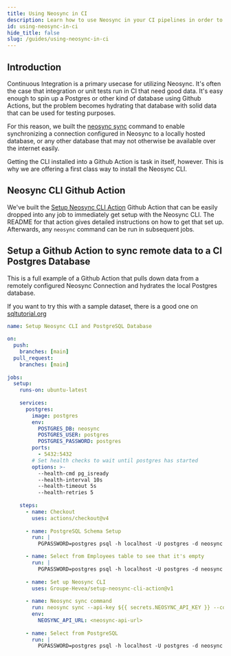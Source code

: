 ```yaml
---
title: Using Neosync in CI
description: Learn how to use Neosync in your CI pipelines in order to hydrate your CI databases with anonymized production data
id: using-neosync-in-ci
hide_title: false
slug: /guides/using-neosync-in-ci
---
```


## Introduction

Continuous Integration is a primary usecase for utilizing Neosync. It's often the case that integration or unit tests run in CI that need good data.
It's easy enough to spin up a Postgres or other kind of database using Github Actions, but the problem becomes hydrating that database with solid data that can be used for testing purposes.

For this reason, we built the [neosync sync](../cli/sync.md) command to enable synchronizing a connection configured in Neosync to a locally hosted database, or any other database that may not otherwise be available over the internet easily.

Getting the CLI installed into a Github Action is task in itself, however. This is why we are offering a first class way to install the Neosync CLI.

## Neosync CLI Github Action

We've built the [Setup Neosync CLI Action](https://github.com/Groupe-Hevea/setup-neosync-cli-action) Github Action that can be easily dropped into any job to immediately get setup with the Neosync CLI.
The README for that action gives detailed instructions on how to get that set up. Afterwards, any `neosync` command can be run in subsequent jobs.

## Setup a Github Action to sync remote data to a CI Postgres Database

This is a full example of a Github Action that pulls down data from a remotely configured Neosync Connection and hydrates the local Postgres database.

If you want to try this with a sample dataset, there is a good one on [sqltutorial.org](https://www.sqltutorial.org/sql-sample-database/)

```yaml
name: Setup Neosync CLI and PostgreSQL Database
​
on:
  push:
    branches: [main]
  pull_request:
    branches: [main]
​
jobs:
  setup:
    runs-on: ubuntu-latest
​
    services:
      postgres:
        image: postgres
        env:
          POSTGRES_DB: neosync
          POSTGRES_USER: postgres
          POSTGRES_PASSWORD: postgres
        ports:
          - 5432:5432
        # Set health checks to wait until postgres has started
        options: >-
          --health-cmd pg_isready
          --health-interval 10s
          --health-timeout 5s
          --health-retries 5
​
    steps:
      - name: Checkout
        uses: actions/checkout@v4
​
      - name: PostgreSQL Schema Setup
        run: |
          PGPASSWORD=postgres psql -h localhost -U postgres -d neosync -f sql/create.sql

      - name: Select from Employees table to see that it's empty
        run: |
          PGPASSWORD=postgres psql -h localhost -U postgres -d neosync -c 'SELECT * from neosync.employees;'
​
      - name: Set up Neosync CLI
        uses: Groupe-Hevea/setup-neosync-cli-action@v1
​
      - name: Neosync sync command
        run: neosync sync --api-key ${{ secrets.NEOSYNC_API_KEY }} --connection-id <connection-uuid> --destination-driver postgres --destination-connection-url "postgresql://postgres:postgres@localhost:5432/neosync?sslmode=disable"
        env:
          NEOSYNC_API_URL: <neosync-api-url>
​
      - name: Select from PostgreSQL
        run: |
          PGPASSWORD=postgres psql -h localhost -U postgres -d neosync -c 'SELECT * from neosync.employees;'
```
